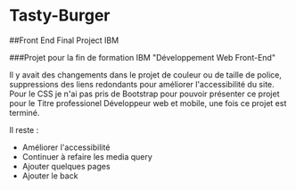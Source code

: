 # Tasty-Burger
##Front End Final Project IBM

###Projet pour la fin de formation IBM "Développement Web Front-End"

Il y avait des changements dans le projet de couleur ou de taille de police,
suppressions des liens redondants pour améliorer l'accessibilité du site.
Pour le CSS je n'ai pas pris de Bootstrap pour pouvoir présenter
ce projet pour le Titre professionel Développeur web et mobile, une fois ce projet est terminé.

Il reste :
* Améliorer l'accessibilité
* Continuer à refaire les media query
* Ajouter quelques pages
* Ajouter le back